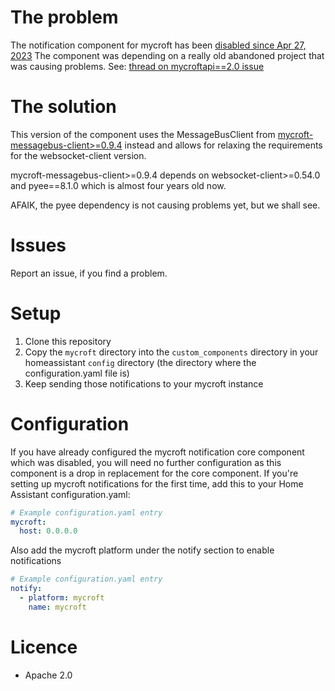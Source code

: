 # The problem

The notification component for mycroft has been [disabled since Apr 27, 2023](https://github.com/home-assistant/core/commit/cdbffee7814380b10952f9ac7f8a1e6bc6e93861)
The component was depending on a really old abandoned project that was causing problems. See: [thread on mycroftapi==2.0 issue](https://github.com/pypa/pip/issues/10788#issuecomment-1012591304)

# The solution

This version of the component uses the MessageBusClient from [mycroft-messagebus-client>=0.9.4](https://github.com/MycroftAI/mycroft-messagebus-client) instead and allows for relaxing the requirements for the websocket-client version.

mycroft-messagebus-client>=0.9.4 depends on websocket-client>=0.54.0 and pyee==8.1.0 which is almost four years old now.

AFAIK, the pyee dependency is not causing problems yet, but we shall see.

# Issues

Report an issue, if you find a problem.

# Setup

1. Clone this repository
2. Copy the ```mycroft``` directory into the ```custom_components``` directory in your homeassistant ```config``` directory (the directory where the configuration.yaml file is)
3. Keep sending those notifications to your mycroft instance

# Configuration

If you have already configured the mycroft notification core component which was disabled, you will need no further configuration as this component is a drop in replacement for the core component. If you're setting up mycroft notifications for the first time, add this to your Home Assistant configuration.yaml:

```yaml
# Example configuration.yaml entry
mycroft:
  host: 0.0.0.0
```

Also add the mycroft platform under the notify section to enable notifications

```yaml
# Example configuration.yaml entry
notify:
  - platform: mycroft
    name: mycroft
```

# Licence

- Apache 2.0
